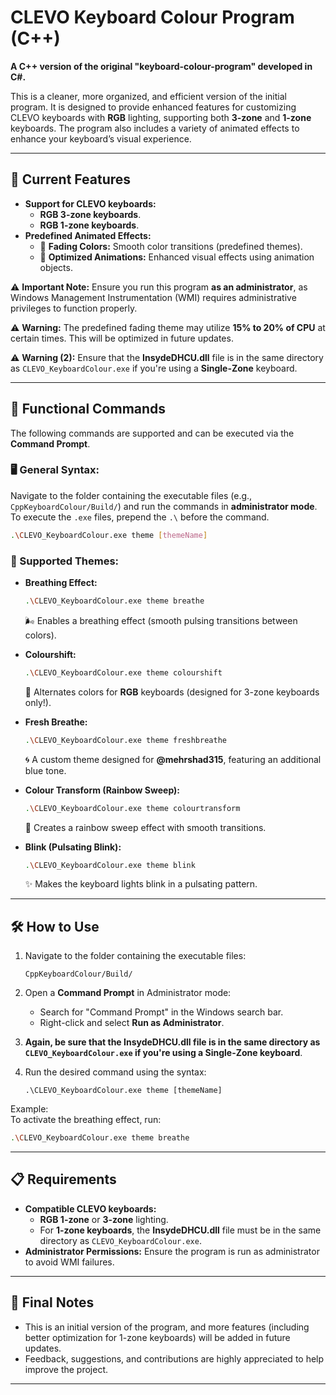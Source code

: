# CLEVO Keyboard Colour Program (C++)

**A C++ version of the original "keyboard-colour-program" developed in C#.**

This is a cleaner, more organized, and efficient version of the initial program. It is designed to provide enhanced features for customizing CLEVO keyboards with **RGB** lighting, supporting both **3-zone** and **1-zone** keyboards. The program also includes a variety of animated effects to enhance your keyboard’s visual experience.

---

## 🎨 Current Features

- **Support for CLEVO keyboards:**
  - **RGB 3-zone keyboards**.
  - **RGB 1-zone keyboards**.
- **Predefined Animated Effects:**
  - 🌈 **Fading Colors:** Smooth color transitions (predefined themes).
  - 🎥 **Optimized Animations:** Enhanced visual effects using animation objects.

⚠️ **Important Note:** Ensure you run this program **as an administrator**, as Windows Management Instrumentation (WMI) requires administrative privileges to function properly.

⚠️ **Warning:** The predefined fading theme may utilize **15% to 20% of CPU** at certain times. This will be optimized in future updates.

⚠️ **Warning (2):** Ensure that the **InsydeDHCU.dll** file is in the same directory as `CLEVO_KeyboardColour.exe` if you're using a **Single-Zone** keyboard.

---

## 🔧 Functional Commands

The following commands are supported and can be executed via the **Command Prompt**.

### 🖥️ General Syntax:
Navigate to the folder containing the executable files (e.g., `CppKeyboardColour/Build/`) and run the commands in **administrator mode**. To execute the `.exe` files, prepend the `.\` before the command.

```bash
.\CLEVO_KeyboardColour.exe theme [themeName]
```

### 🎨 Supported Themes:
- **Breathing Effect:**  
  ```bash
  .\CLEVO_KeyboardColour.exe theme breathe
  ```
  🌬️ Enables a breathing effect (smooth pulsing transitions between colors).

- **Colourshift:**  
  ```bash
  .\CLEVO_KeyboardColour.exe theme colourshift
  ```
  🔄 Alternates colors for **RGB** keyboards (designed for 3-zone keyboards only!).

- **Fresh Breathe:**  
  ```bash
  .\CLEVO_KeyboardColour.exe theme freshbreathe
  ```
  🌀 A custom theme designed for **@mehrshad315**, featuring an additional blue tone.

- **Colour Transform (Rainbow Sweep):**  
  ```bash
  .\CLEVO_KeyboardColour.exe theme colourtransform
  ```
  🌈 Creates a rainbow sweep effect with smooth transitions.

- **Blink (Pulsating Blink):**  
  ```bash
  .\CLEVO_KeyboardColour.exe theme blink
  ```
  ✨ Makes the keyboard lights blink in a pulsating pattern.

---

## 🛠️ How to Use

1. Navigate to the folder containing the executable files:
   ```
   CppKeyboardColour/Build/
   ```

2. Open a **Command Prompt** in Administrator mode:
   - Search for "Command Prompt" in the Windows search bar.
   - Right-click and select **Run as Administrator**.

3. **Again, be sure that the **InsydeDHCU.dll** file is in the same directory as `CLEVO_KeyboardColour.exe` if you're using a **Single-Zone** keyboard**.

4. Run the desired command using the syntax:
   ```
   .\CLEVO_KeyboardColour.exe theme [themeName]
   ```

Example:  
To activate the breathing effect, run:
```bash
.\CLEVO_KeyboardColour.exe theme breathe
```

---

## 📋 Requirements

- **Compatible CLEVO keyboards:**
  - **RGB 1-zone** or **3-zone** lighting.
  - For **1-zone keyboards**, the **InsydeDHCU.dll** file must be in the same directory as `CLEVO_KeyboardColour.exe`.
- **Administrator Permissions:** Ensure the program is run as administrator to avoid WMI failures.

---

## 📌 Final Notes

- This is an initial version of the program, and more features (including better optimization for 1-zone keyboards) will be added in future updates.
- Feedback, suggestions, and contributions are highly appreciated to help improve the project.

---
